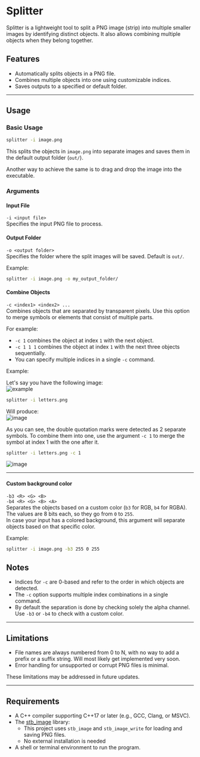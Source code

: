 # Splitter

Splitter is a lightweight tool to split a PNG image (strip) into multiple smaller images by identifying distinct objects. It also allows combining multiple objects when they belong together.

## Features
- Automatically splits objects in a PNG file.
- Combines multiple objects into one using customizable indices.
- Saves outputs to a specified or default folder.

---

## Usage

### Basic Usage
```bash
splitter -i image.png
```
This splits the objects in `image.png` into separate images and saves them in the default output folder (`out/`).

Another way to achieve the same is to drag and drop the image into the executable.

### Arguments

#### Input File
`-i <input file>`  
Specifies the input PNG file to process.  

#### Output Folder
`-o <output folder>`  
Specifies the folder where the split images will be saved. Default is `out/`.

Example:
```bash
splitter -i image.png -o my_output_folder/
```

#### Combine Objects
`-c <index1> <index2> ...`  
Combines objects that are separated by transparent pixels. Use this option to merge symbols or elements that consist of multiple parts.

For example:
- `-c 1` combines the object at index `1` with the next object.
- `-c 1 1 1` combines the object at index `1` with the next three objects sequentially.
- You can specify multiple indices in a single `-c` command.

Example:

Let's say you have the following image:\
![example](https://github.com/user-attachments/assets/355e54bb-7c5b-4a4d-a60b-c7ccfec25081)
```bash
splitter -i letters.png
```
Will produce:\
![image](https://github.com/user-attachments/assets/9fb2415d-6255-4330-8819-9436f210273a)

As you can see, the double quotation marks were detected as 2 separate symbols. To combine them into one, use the argument `-c 1` to merge the symbol at index 1 with the one after it.
```bash
splitter -i letters.png -c 1
```
![image](https://github.com/user-attachments/assets/62ae6e8a-e330-4f83-8712-7d0699b690c2)

---

#### Custom background color
`-b3 <R> <G> <B>`\
`-b4 <R> <G> <B> <A>`  
Separates the objects based on a custom color (`b3` for RGB, `b4` for RGBA). The values are 8 bits each, so they go from `0` to `255`.\
In case your input has a colored background, this argument will separate objects based on that specific color.

Example:
```bash
splitter -i image.png -b3 255 0 255
```

## Notes
- Indices for `-c` are 0-based and refer to the order in which objects are detected.
- The `-c` option supports multiple index combinations in a single command.
- By default the separation is done by checking solely the alpha channel. Use `-b3` or `-b4` to check with a custom color.
---

## Limitations

- File names are always numbered from 0 to N, with no way to add a prefix or a suffix string. Will most likely get implemented very soon.
- Error handling for unsupported or corrupt PNG files is minimal.

These limitations may be addressed in future updates.  

--- 

## Requirements

- A C++ compiler supporting C++17 or later (e.g., GCC, Clang, or MSVC).
- The [stb_image](https://github.com/nothings/stb) library:
  - This project uses `stb_image` and `stb_image_write` for loading and saving PNG files.  
  - No external installation is needed
- A shell or terminal environment to run the program.
